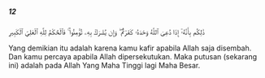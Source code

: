 ##### 12

<span class="ayah">ذَٰلِكُم بِأَنَّهُۥٓ إِذَا دُعِىَ ٱللَّهُ وَحْدَهُۥ كَفَرْتُمْ ۖ وَإِن يُشْرَكْ بِهِۦ تُؤْمِنُوا۟ ۚ فَٱلْحُكْمُ لِلَّهِ ٱلْعَلِىِّ ٱلْكَبِيرِ</span>

<span class="ayah_translation">Yang demikian itu adalah karena kamu kafir apabila Allah saja disembah. Dan kamu percaya apabila Allah dipersekutukan. Maka putusan (sekarang ini) adalah pada Allah Yang Maha Tinggi lagi Maha Besar.</span>
